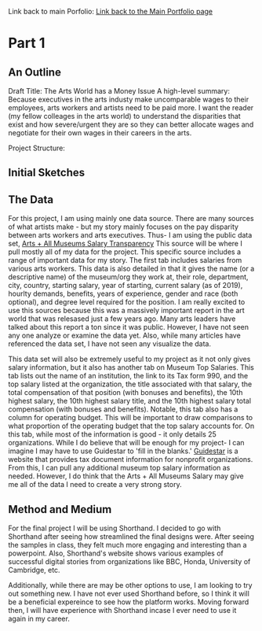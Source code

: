 Link back to main Porfolio:
[Link back to the Main Portfolio page](README.md)

# Part 1

## An Outline

Draft Title: The Arts World has a Money Issue
A high-level summary:
Because executives in the arts industy make uncomparable wages to their employees, arts workers and artists need to be paid more.
I want the reader (my fellow colleages in the arts world) to understand the disparities that exist and how severe/urgent they are so they can better allocate wages and negotiate for their own wages in their careers in the arts. 

Project Structure: 

## Initial Sketches

## The Data

For this project, I am using mainly one data source. There are many sources of what artists make - but my story mainly focuses on the pay disparity between arts workers and arts executives. Thus- I am  using the public data set, [Arts + All Museums Salary Transparency](https://docs.google.com/spreadsheets/d/14_cn3afoas7NhKvHWaFKqQGkaZS5rvL6DFxzGqXQa6o/edit#gid=0) This source will be where I pull mostly all of my data for the project. This specific source includes a range of important data for my story. The first tab includes salaries from various arts workers. This data is also detailed in that it gives the name (or a descriptive name) of the museum/org they work at, their role, department, city, country, starting salary, year of starting, current salary (as of 2019), hourlty demands, benefits, years of experience, gender and race (both optional), and degree level required for the position. I am really excited to use this sources because this was a massively important report in the art world that was relesased just a few years ago. Many arts leaders have talked about this report a ton since it was public. However, I have not seen any one analyze or examine the data yet. Also, while many articles have referenced the data set, I have not seen any visualize the data. 

This data set will also be extremely useful to my project as it not only gives salary information, but it also has another tab on Museum Top Salaries. This tab lists out the name of an institution, the link to its Tax form 990, and the top salary listed at the organization, the title associated with that salary, the total compensation of that position (with bonuses and benefits), the 10th highest salary, the 10th highest salary title, and the 10th highest salary total compensation (with bonuses and benefits). Notable, this tab also has a column for operating budget. This will be important to draw comparisons to what proportion of the operating budget that the top salary accounts for. On this tab, while most of the information is good - it only details 25 organizations. While I do believe that will be enough for my project- I can imagine I may have to use Guidestar to 'fill in the blanks.' [Guidestar](https://www.guidestar.org/) is a website that provides tax document information for nonprofit organizations. From this, I can pull any additional museum top salary information as needed. However, I do think that the Arts + All Museums Salary may give me all of the data I need to create a very strong story. 


## Method and Medium 

For the final project I will be using Shorthand. I decided to go with Shorthand after seeing how streamlined the final designs were. After seeing the samples in class, they felt much more engaging and interesting than a powerpoint. Also, Shorthand's website shows various examples of successful digital stories from organizations like BBC, Honda, University of Cambridge, etc. 

Additionally, while there are may be other options to use, I am looking to try out something new. I have not ever used Shorthand before, so I think it will be a beneficial expereince to see how the platform works. Moving forward then, I will have experience with Shorthand incase I ever need to use it again in my career. 

